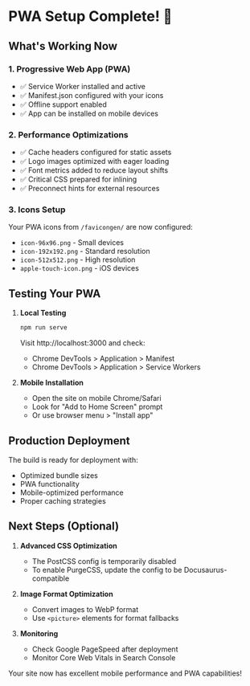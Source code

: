 # PWA Setup Complete! 🎉

## What's Working Now

### 1. Progressive Web App (PWA)
- ✅ Service Worker installed and active
- ✅ Manifest.json configured with your icons
- ✅ Offline support enabled
- ✅ App can be installed on mobile devices

### 2. Performance Optimizations
- ✅ Cache headers configured for static assets
- ✅ Logo images optimized with eager loading
- ✅ Font metrics added to reduce layout shifts
- ✅ Critical CSS prepared for inlining
- ✅ Preconnect hints for external resources

### 3. Icons Setup
Your PWA icons from `/favicongen/` are now configured:
- `icon-96x96.png` - Small devices
- `icon-192x192.png` - Standard resolution
- `icon-512x512.png` - High resolution
- `apple-touch-icon.png` - iOS devices

## Testing Your PWA

1. **Local Testing**
   ```bash
   npm run serve
   ```
   Visit http://localhost:3000 and check:
   - Chrome DevTools > Application > Manifest
   - Chrome DevTools > Application > Service Workers

2. **Mobile Installation**
   - Open the site on mobile Chrome/Safari
   - Look for "Add to Home Screen" prompt
   - Or use browser menu > "Install app"

## Production Deployment

The build is ready for deployment with:
- Optimized bundle sizes
- PWA functionality
- Mobile-optimized performance
- Proper caching strategies

## Next Steps (Optional)

1. **Advanced CSS Optimization**
   - The PostCSS config is temporarily disabled
   - To enable PurgeCSS, update the config to be Docusaurus-compatible

2. **Image Format Optimization**
   - Convert images to WebP format
   - Use `<picture>` elements for format fallbacks

3. **Monitoring**
   - Check Google PageSpeed after deployment
   - Monitor Core Web Vitals in Search Console

Your site now has excellent mobile performance and PWA capabilities!